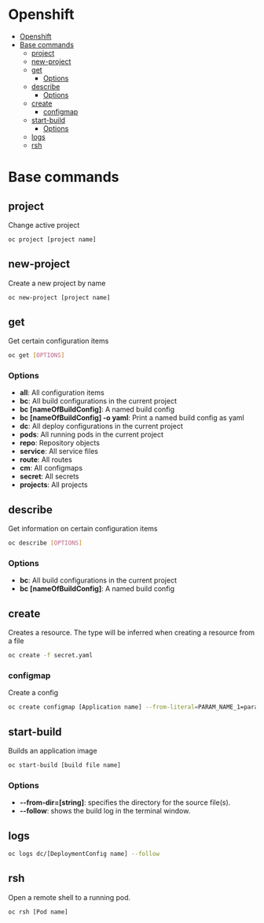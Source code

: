 # Openshift
<!--ts-->
   * [Openshift](openshift.md#openshift)
   * [Base commands](openshift.md#base-commands)
      * [project](openshift.md#project)
      * [new-project](openshift.md#new-project)
      * [get](openshift.md#get)
         * [Options](openshift.md#options)
      * [describe](openshift.md#describe)
         * [Options](openshift.md#options-1)
      * [create](openshift.md#create)
         * [configmap](openshift.md#configmap)
      * [start-build](openshift.md#start-build)
         * [Options](openshift.md#options-2)
      * [logs](openshift.md#logs)
      * [rsh](openshift.md#rsh)

<!-- Added by: runner, at: Tue Feb  9 14:37:42 UTC 2021 -->

<!--te-->

# Base commands

## project

Change active project

```bash
oc project [project name]
```

## new-project

Create a new project by name

```bash
oc new-project [project name]
```

## get

Get certain configuration items

```bash
oc get [OPTIONS]
```

### Options

- **all**: All configuration items
- **bc**: All build configurations in the current project
- **bc [nameOfBuildConfig]**: A named build config
- **bc [nameOfBuildConfig] -o yaml**: Print a named build config as yaml
- **dc**: All deploy configurations in the current project
- **pods**: All running pods in the current project
- **repo**: Repository objects
- **service**: All service files
- **route**: All routes
- **cm**: All configmaps
- **secret**: All secrets
- **projects**: All projects

## describe

Get information on certain configuration items

```bash
oc describe [OPTIONS]
```

### Options

- **bc**: All build configurations in the current project
- **bc [nameOfBuildConfig]**: A named build config

## create

Creates a resource. The type will be inferred when creating a resource from a file

```bash
oc create -f secret.yaml
```

### configmap

Create a config

```bash
oc create configmap [Application name] --from-literal=PARAM_NAME_1=param_value_1 --from-literal=PARAM_NAME_2=param_value_2
```

## start-build

Builds an application image

```bash
oc start-build [build file name]
```

### Options

- **--from-dir=[string]**: specifies the directory for the source file(s).
- **--follow**: shows the build log in the terminal window.

## logs

```bash
oc logs dc/[DeploymentConfig name] --follow
```

## rsh

Open a remote shell to a running pod.

```bash
oc rsh [Pod name]
```
